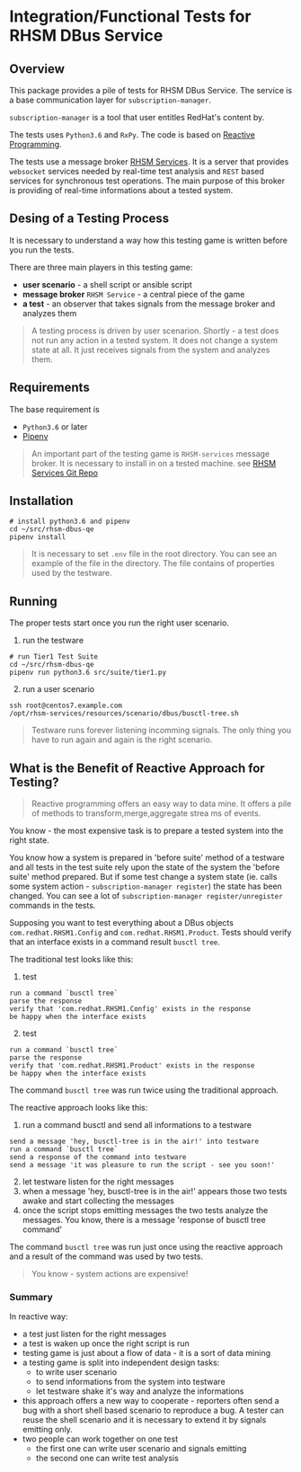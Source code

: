 # Integration/Functional Tests for RHSM DBus Service
## Overview
This package provides a pile of tests for RHSM DBus Service.
The service is a base communication layer for `subscription-manager`. 

`subscription-manager` is a tool that user entitles RedHat's content by.

The tests uses `Python3.6` and `RxPy`. The code is based on [Reactive Programming](http://reactivex.io).

The tests use a message broker [RHSM Services](https://github.com/RedHatQE/rhsm-services). It is a server that provides `websocket` services needed by real-time test analysis
and `REST` based services for synchronous test operations. The main purpose of this broker is providing of real-time informations about a tested system.

## Desing of a Testing Process

It is necessary to understand a way how this testing game is written before you run the tests.

There are three main players in this testing game:
- **user scenario** - a shell script or ansible script
- **message broker** `RHSM Service` - a central piece of the game
- **a test** - an observer that takes signals from the message broker and analyzes them 

> A testing process is driven by user scenarion. Shortly - a test does not run any action in a tested system. 
> It does not change a system state at all. It just receives signals from the system and analyzes them.


   
## Requirements
The base requirement is 
  - `Python3.6` or later
  - [Pipenv](https://github.com/pypa/pipenv)

> An important part of the testing game is `RHSM-services` message broker. 
> It is necessary to install in on a tested machine. see [RHSM Services Git Repo](https://github.com/RedHatQE/rhsm-services)

## Installation

```shell
# install python3.6 and pipenv
cd ~/src/rhsm-dbus-qe
pipenv install
```

> It is necessary to set `.env` file in the root directory. You can see an example of the file in the directory.
> The file contains of properties used by the testware.

## Running

The proper tests start once you run the right user scenario.

1. run the testware

```shell
# run Tier1 Test Suite
cd ~/src/rhsm-dbus-qe
pipenv run python3.6 src/suite/tier1.py
```

2. run a user scenario
```shell
ssh root@centos7.example.com
/opt/rhsm-services/resources/scenario/dbus/busctl-tree.sh
```

> Testware runs forever listening incomming signals. The only thing you have to run again and again is the right scenario.

## What is the Benefit of Reactive Approach for Testing?

> Reactive programming offers an easy way to data mine. It offers a pile of methods to transform,merge,aggregate strea
ms of events.

You know - the most expensive task is to prepare a tested system into the right state.

You know how a system is prepared in 'before suite' method of a testware and all tests 
in the test suite rely upon the state of the system the 'before suite' method prepared.
But if some test change a system state (ie. calls some system action - `subscription-manager register`) 
the state has been changed. You can see a lot of `subscription-manager register/unregister` 
commands in the tests.

Supposing you want to test everything about a DBus objects `com.redhat.RHSM1.Config` and `com.redhat.RHSM1.Product`.
Tests should verify that an interface exists in a command result `busctl tree`.

The traditional test looks like this:

1. test

```shell
run a command `busctl tree`
parse the response
verify that 'com.redhat.RHSM1.Config' exists in the response
be happy when the interface exists
```
2. test

```shell
run a command `busctl tree`
parse the response
verify that 'com.redhat.RHSM1.Product' exists in the response
be happy when the interface exists
```

The command `busctl tree` was run twice using the traditional approach.

The reactive approach looks like this:

1. run a command busctl and send all informations to a testware

```shell
send a message 'hey, busctl-tree is in the air!' into testware
run a command `busctl tree`
send a response of the command into testware
send a message 'it was pleasure to run the script - see you soon!'
```

2. let testware listen for the right messages
3. when a message 'hey, busctl-tree is in the air!' appears
   those two tests awake and start collecting the messages
4. once the script stops emitting messages the two tests analyze the messages.
   You know, there is a message 'response of busctl tree command'
   
The command `busctl tree` was run just once using the reactive approach and a result of the command was used by two tests.

> You know - system actions are expensive!

### Summary
In reactive way:
- a test just listen for the right messages
- a test is waken up once the right script is run
- testing game is just about a flow of data - it is a sort of data mining
- a testing game is split into independent design tasks:
   - to write user scenario
   - to send informations from the system into testware
   - let testware shake it's way and analyze the informations
- this approach offers a new way to cooperate - reporters often send a bug 
  with a short shell based scenario to reproduce a bug.
  A tester can reuse the shell scenario and it is necessary to extend it by signals emitting only.
- two people can work together on one test 
   - the first one can write user scenario and signals emitting
   - the second one can write test analysis

